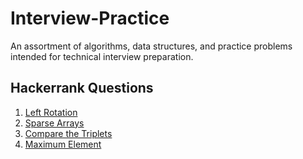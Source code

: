# Interview-Practice
An assortment of algorithms, data structures, and practice problems intended for technical interview preparation.

## Hackerrank Questions
1. [Left Rotation](https://www.hackerrank.com/challenges/array-left-rotation/problem)
2. [Sparse Arrays](https://www.hackerrank.com/challenges/sparse-arrays/problem)
3. [Compare the Triplets](https://www.hackerrank.com/challenges/compare-the-triplets/problem)
4. [Maximum Element](https://www.hackerrank.com/challenges/maximum-element/problem)
